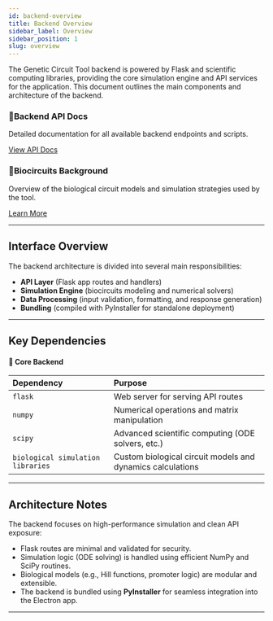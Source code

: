 ```yaml
---
id: backend-overview
title: Backend Overview
sidebar_label: Overview
sidebar_position: 1
slug: overview
---
```


The Genetic Circuit Tool backend is powered by Flask and scientific computing libraries, providing the core simulation engine and API services for the application. This document outlines the main components and architecture of the backend.

<div class="card-grid">
  <div class="card">
    <div class="card__header">
      <h3><span class="card__icon">📖</span>Backend API Docs</h3>
    </div>
    <div class="card__body">
      <p>Detailed documentation for all available backend endpoints and scripts.</p>
    </div>
    <div class="card__footer">
      <a class="button button--primary" href="/docs/backend/api-overview">View API Docs</a>
    </div>
  </div>

  <div class="card">
    <div class="card__header">
      <h3><span class="card__icon">🧬</span>Biocircuits Background</h3>
    </div>
    <div class="card__body">
      <p>Overview of the biological circuit models and simulation strategies used by the tool.</p>
    </div>
    <div class="card__footer">
      <a class="button button--primary" href="/docs/backend/biocircuits-background">Learn More</a>
    </div>
  </div>
</div>

---

## Interface Overview

The backend architecture is divided into several main responsibilities:
- **API Layer** (Flask app routes and handlers)
- **Simulation Engine** (biocircuits modeling and numerical solvers)
- **Data Processing** (input validation, formatting, and response generation)
- **Bundling** (compiled with PyInstaller for standalone deployment)

---

## Key Dependencies

#### 🧩 Core Backend

| Dependency | Purpose |
|:-----------|:--------|
| `flask` | Web server for serving API routes |
| `numpy` | Numerical operations and matrix manipulation |
| `scipy` | Advanced scientific computing (ODE solvers, etc.) |
| `biological simulation libraries` | Custom biological circuit models and dynamics calculations |

---

## Architecture Notes

The backend focuses on high-performance simulation and clean API exposure:
- Flask routes are minimal and validated for security.
- Simulation logic (ODE solving) is handled using efficient NumPy and SciPy routines.
- Biological models (e.g., Hill functions, promoter logic) are modular and extensible.
- The backend is bundled using **PyInstaller** for seamless integration into the Electron app.

---
